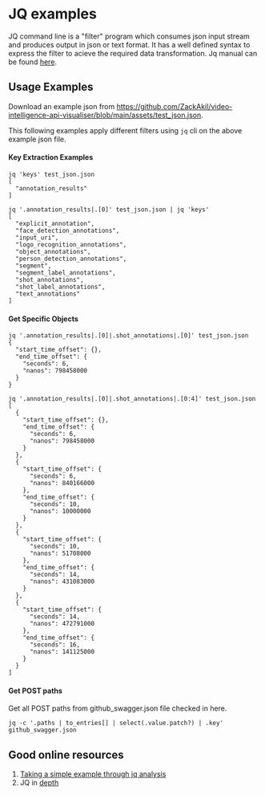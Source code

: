# JQ examples

JQ command line is a "filter" program which consumes json input stream and produces 
output in json or text format. It has a well defined syntax to express the filter
to acieve the required data transformation. Jq manual can be found [here](https://stedolan.github.io/jq/manual/).


## Usage Examples

Download an example json from https://github.com/ZackAkil/video-intelligence-api-visualiser/blob/main/assets/test_json.json.

This following examples apply different filters using `jq` cli on the above example json file.

#### Key Extraction Examples
```
jq 'keys' test_json.json
[
  "annotation_results"
]
```

```
jq '.annotation_results|.[0]' test_json.json | jq 'keys'
[
  "explicit_annotation",
  "face_detection_annotations",
  "input_uri",
  "logo_recognition_annotations",
  "object_annotations",
  "person_detection_annotations",
  "segment",
  "segment_label_annotations",
  "shot_annotations",
  "shot_label_annotations",
  "text_annotations"
]
```


#### Get Specific Objects

```
jq '.annotation_results|.[0]|.shot_annotations|.[0]' test_json.json 
{
  "start_time_offset": {},
  "end_time_offset": {
    "seconds": 6,
    "nanos": 798458000
  }
}

jq '.annotation_results|.[0]|.shot_annotations|.[0:4]' test_json.json 
[
  {
    "start_time_offset": {},
    "end_time_offset": {
      "seconds": 6,
      "nanos": 798458000
    }
  },
  {
    "start_time_offset": {
      "seconds": 6,
      "nanos": 840166000
    },
    "end_time_offset": {
      "seconds": 10,
      "nanos": 10000000
    }
  },
  {
    "start_time_offset": {
      "seconds": 10,
      "nanos": 51708000
    },
    "end_time_offset": {
      "seconds": 14,
      "nanos": 431083000
    }
  },
  {
    "start_time_offset": {
      "seconds": 14,
      "nanos": 472791000
    },
    "end_time_offset": {
      "seconds": 16,
      "nanos": 141125000
    }
  }
]
```

#### Get POST paths

Get all POST paths from github_swagger.json file checked in here.

```
jq -c '.paths | to_entries[] | select(.value.patch?) | .key' github_swagger.json
```


## Good online resources
1. [Taking a simple example through jq analysis](https://www.youtube.com/watch?v=EIhLl9ebeiA&list=PLKaiHc24qCTSOGkkEpeIMupEmnInqHbbV&index=2)
2. JQ in [depth](https://earthly.dev/blog/jq-select/)

